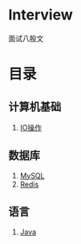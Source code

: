 # Interview
面试八股文



# 目录

## 计算机基础

1. [IO操作](计算机基础/IO操作.md)

## 数据库

1. [MySQL](数据库/MySQL.md)
2. [Redis](数据库/Redis.md)


## 语言

1. [Java](语言/Java.md)